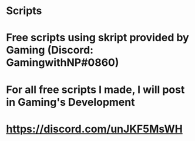 # Scripts

# Free scripts using skript provided by Gaming (Discord: GamingwithNP#0860)

# For all free scripts I made, I will post in **Gaming's Development**

# https://discord.com/unJKF5MsWH
